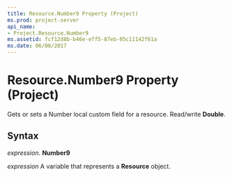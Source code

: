 ```yaml
---
title: Resource.Number9 Property (Project)
ms.prod: project-server
api_name:
- Project.Resource.Number9
ms.assetid: fcf12d8b-b46e-eff5-87eb-05c11142f61a
ms.date: 06/08/2017
---
```



# Resource.Number9 Property (Project)

Gets or sets a Number local custom field for a resource. Read/write  **Double**.


## Syntax

 _expression_. **Number9**

 _expression_ A variable that represents a **Resource** object.


